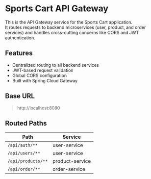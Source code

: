 # Sports Cart API Gateway

This is the API Gateway service for the Sports Cart application.  
It routes requests to backend microservices (user, product, and order services) and handles cross-cutting concerns like CORS and JWT authentication.

## Features

- Centralized routing to all backend services
- JWT-based request validation
- Global CORS configuration
- Built with Spring Cloud Gateway

## Base URL
> http://localhost:8080


## Routed Paths

| Path                  | Service           |
|-----------------------|-------------------|
| `/api/auth/**`        | user-service      |
| `/api/users/**`       | user-service      |
| `/api/products/**`    | product-service   |
| `/api/order/**`       | order-service     |
